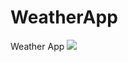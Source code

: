 # WeatherApp
Weather App
![](https://s3-us-west-2.amazonaws.com/yuanjiexie/spring2016/iOS/WeatherApp/weatherIcon-180.png)
